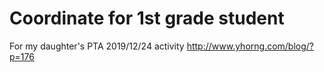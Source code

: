 # Coordinate for 1st grade student
 For my daughter's PTA 2019/12/24 activity
http://www.yhorng.com/blog/?p=176
